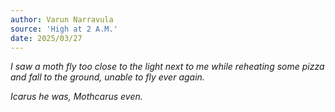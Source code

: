 ```yaml
---
author: Varun Narravula
source: 'High at 2 A.M.'
date: 2025/03/27
---
```


_I saw a moth fly too close to the light next to me while reheating some pizza
and fall to the ground, unable to fly ever again._

_Icarus he was, Mothcarus even._
